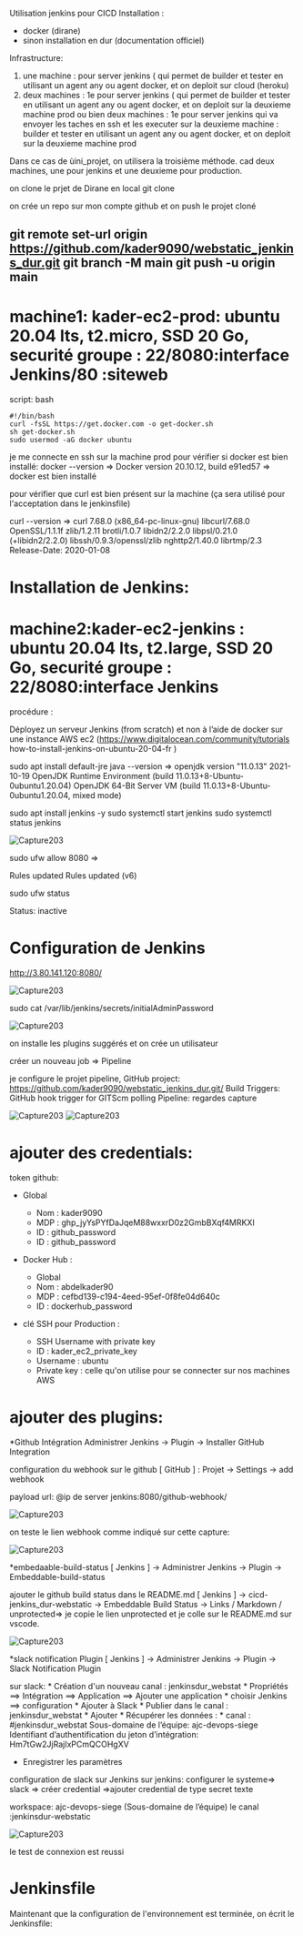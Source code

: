 Utilisation jenkins pour CICD
Installation : 
* docker (dirane)
* sinon installation en dur (documentation officiel)

Infrastructure:
1) une machine : pour server jenkins ( qui permet de builder et tester en utilisant un agent any ou agent docker, et on deploit sur cloud (heroku)
2) deux machines : 1e pour server jenkins ( qui permet de builder et tester en utilisant un agent any ou agent docker, et on deploit sur la deuxieme machine prod ou bien
deux machines : 1e pour server jenkins qui va envoyer les taches en ssh  et les executer sur la deuxieme machine : builder et tester en utilisant un agent any ou agent docker, et on deploit sur la deuxieme machine prod


Dans ce cas de ùini_projet, on utilisera la troisième méthode. cad deux machines, une pour jenkins et une deuxieme pour production.

on clone le prjet de Dirane en local
git clone

on crée un repo sur mon compte github et on push le projet cloné

git remote set-url origin https://github.com/kader9090/webstatic_jenkins_dur.git
git branch -M main
git push -u origin main
----------------
# machine1: kader-ec2-prod: ubuntu 20.04 lts, t2.micro, SSD 20 Go, securité groupe : 22/8080:interface Jenkins/80 :siteweb

script:
bash
```
#!/bin/bash
curl -fsSL https://get.docker.com -o get-docker.sh
sh get-docker.sh
sudo usermod -aG docker ubuntu
```
je me connecte en ssh sur la machine prod pour vérifier si docker est bien installé:
docker --version => Docker version 20.10.12, build e91ed57 => docker est bien installé

pour vérifier que curl est bien présent sur la machine (ça sera utilisé pour l'acceptation dans le jenkinsfile)

curl --version => curl 7.68.0 (x86_64-pc-linux-gnu) libcurl/7.68.0 OpenSSL/1.1.1f zlib/1.2.11 brotli/1.0.7 libidn2/2.2.0 libpsl/0.21.0 (+libidn2/2.2.0) libssh/0.9.3/openssl/zlib nghttp2/1.40.0 librtmp/2.3
Release-Date: 2020-01-08

 

# Installation de Jenkins:
# machine2:kader-ec2-jenkins : ubuntu 20.04 lts, t2.large, SSD 20 Go, securité groupe : 22/8080:interface Jenkins
procédure :

 Déployez un serveur Jenkins (from scratch) et non à l’aide de docker sur une instance AWS ec2 
(https://www.digitalocean.com/community/tutorials how-to-install-jenkins-on-ubuntu-20-04-fr )

sudo apt install default-jre
java --version => 
openjdk version "11.0.13" 2021-10-19
OpenJDK Runtime Environment (build 11.0.13+8-Ubuntu-0ubuntu1.20.04)
OpenJDK 64-Bit Server VM (build 11.0.13+8-Ubuntu-0ubuntu1.20.04, mixed mode)


sudo apt install jenkins -y
sudo systemctl start jenkins
sudo systemctl status jenkins

![Capture203](./Capture1.JPG)


sudo ufw allow 8080  =>

Rules updated
Rules updated (v6)

sudo ufw status

Status: inactive

# Configuration de Jenkins

http://3.80.141.120:8080/



![Capture203](./Capture2.JPG)


sudo cat /var/lib/jenkins/secrets/initialAdminPassword


![Capture203](./Capture3.JPG)

on installe les plugins suggérés et on crée un utilisateur

créer un nouveau job => Pipeline 

je configure le projet pipeline, 
GitHub project: https://github.com/kader9090/webstatic_jenkins_dur.git/
Build Triggers: GitHub hook trigger for GITScm polling
Pipeline: regardes capture

![Capture203](./Capture4.JPG)
![Capture203](./Capture5.JPG)

# ajouter des credentials: 

token github:
 * Global
    * Nom : kader9090
    * MDP : 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
    * ID  : github_password
    * ID  : github_password


* Docker Hub :
    * Global
    * Nom : abdelkader90
    * MDP : cefbd139-c194-4eed-95ef-0f8fe04d640c
    * ID  : dockerhub_password

* clé SSH pour Production :
    * SSH Username with private key
    * ID : kader_ec2_private_key
    * Username : ubuntu
    * Private key : celle qu'on utilise pour se connecter sur nos machines AWS



# ajouter des plugins:

*Github Intégration
Administrer Jenkins → Plugin → Installer GitHub Integration

configuration du webhook sur le github
[ GitHub ] : Projet → Settings → add webhook

payload url:
@ip de server jenkins:8080/github-webhook/

![Capture203](./Capture6.JPG)

on teste le lien webhook comme indiqué sur cette capture:

![Capture203](./Capture7.JPG)



*embedaable-build-status
[ Jenkins ] → Administrer Jenkins → Plugin → Embeddable-build-status

ajouter le github build status dans le README.md
[ Jenkins ] → cicd-jenkins_dur-webstatic → Embeddable Build Status → Links / Markdown / unprotected=> je copie le lien unprotected et je colle sur le README.md sur vscode.

![Capture203](./Capture9.JPG)

*slack notification Plugin
[ Jenkins ] → Administrer Jenkins → Plugin → Slack Notification Plugin

sur slack:
    * Création d'un nouveau canal : jenkinsdur_webstat
    * Propriétés ==> Intégration ==> Application ==> Ajouter une application
        * choisir Jenkins ==> configuration
        * Ajouter à Slack
        * Publier dans le canal : jenkinsdur_webstat
        * Ajouter
        * Récupérer les données :
            * canal : #jenkinsdur_webstat
Sous-domaine de l’équipe: ajc-devops-siege
Identifiant d’authentification du jeton d’intégration: Hm7tGw2JjRajIxPCmQCOHgXV

* Enregistrer les paramètres


configuration de slack sur Jenkins 
sur jenkins: configurer le systeme=> slack => créer credential =>ajouter credential de type secret texte

workspace: ajc-devops-siege (Sous-domaine de l’équipe)
le canal :jenkinsdur-webstatic

![Capture203](./Capture8.JPG)

le test de connexion est reussi

# Jenkinsfile

Maintenant que la configuration de l'environnement est terminée, on écrit le Jenkinsfile:

```

```
